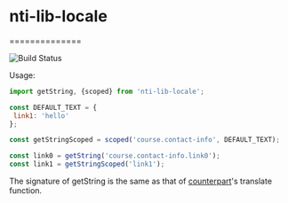# nti-lib-locale

==============

![Build Status](https://github.com/NextThought/nti.lib.locale/workflows/Tests/badge.svg)

Usage:

```js
import getString, {scoped} from 'nti-lib-locale';

const DEFAULT_TEXT = {
 link1: 'hello'
};

const getStringScoped = scoped('course.contact-info', DEFAULT_TEXT);

const link0 = getString('course.contact-info.link0');
const link1 = getStringScoped('link1');
```

The signature of getString is the same as that of [counterpart](https://www.npmjs.com/package/counterpart)'s translate function.
